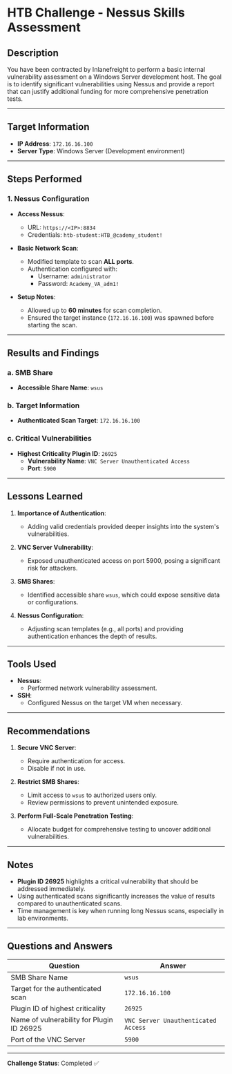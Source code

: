 # HTB Challenge - Nessus Skills Assessment

## Description
You have been contracted by Inlanefreight to perform a basic internal vulnerability assessment on a Windows Server development host. The goal is to identify significant vulnerabilities using Nessus and provide a report that can justify additional funding for more comprehensive penetration tests.

---

## Target Information
- **IP Address**: `172.16.16.100`
- **Server Type**: Windows Server (Development environment)

---

## Steps Performed

### 1. Nessus Configuration
- **Access Nessus**:
  - URL: `https://<IP>:8834`
  - Credentials: `htb-student:HTB_@cademy_student!`

- **Basic Network Scan**:
  - Modified template to scan **ALL ports**.
  - Authentication configured with:
    - Username: `administrator`
    - Password: `Academy_VA_adm1!`

- **Setup Notes**:
  - Allowed up to **60 minutes** for scan completion.
  - Ensured the target instance (`172.16.16.100`) was spawned before starting the scan.

---

## Results and Findings

### a. SMB Share
- **Accessible Share Name**: `wsus`

### b. Target Information
- **Authenticated Scan Target**: `172.16.16.100`

### c. Critical Vulnerabilities
- **Highest Criticality Plugin ID**: `26925`
  - **Vulnerability Name**: `VNC Server Unauthenticated Access`
  - **Port**: `5900`

---

## Lessons Learned
1. **Importance of Authentication**:
   - Adding valid credentials provided deeper insights into the system's vulnerabilities.

2. **VNC Server Vulnerability**:
   - Exposed unauthenticated access on port 5900, posing a significant risk for attackers.

3. **SMB Shares**:
   - Identified accessible share `wsus`, which could expose sensitive data or configurations.

4. **Nessus Configuration**:
   - Adjusting scan templates (e.g., all ports) and providing authentication enhances the depth of results.

---

## Tools Used
- **Nessus**:
  - Performed network vulnerability assessment.
- **SSH**:
  - Configured Nessus on the target VM when necessary.

---

## Recommendations
1. **Secure VNC Server**:
   - Require authentication for access.
   - Disable if not in use.

2. **Restrict SMB Shares**:
   - Limit access to `wsus` to authorized users only.
   - Review permissions to prevent unintended exposure.

3. **Perform Full-Scale Penetration Testing**:
   - Allocate budget for comprehensive testing to uncover additional vulnerabilities.

---

## Notes
- **Plugin ID 26925** highlights a critical vulnerability that should be addressed immediately.
- Using authenticated scans significantly increases the value of results compared to unauthenticated scans.
- Time management is key when running long Nessus scans, especially in lab environments.

---

## Questions and Answers

| Question                                    | Answer                         |
|---------------------------------------------|--------------------------------|
| SMB Share Name                              | `wsus`                         |
| Target for the authenticated scan           | `172.16.16.100`                |
| Plugin ID of highest criticality            | `26925`                        |
| Name of vulnerability for Plugin ID 26925   | `VNC Server Unauthenticated Access` |
| Port of the VNC Server                      | `5900`                         |

---

**Challenge Status**: Completed ✅

